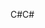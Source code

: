 <span data-ttu-id="abe79-101">C#</span><span class="sxs-lookup"><span data-stu-id="abe79-101">C#</span></span>